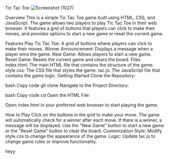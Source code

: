Tic Tac Toe
![Screenshot (1027)](https://github.com/user-attachments/assets/090064aa-2692-4e43-a107-c6965b5846a1)

Overview
This is a simple Tic Tac Toe game built using HTML, CSS, and JavaScript. The game allows two players to play Tic Tac Toe in their web browser. It features a grid of buttons that players can click to make their moves, and provides options to start a new game or reset the current game.

Features
Play Tic Tac Toe: A grid of buttons where players can click to make their moves.
Winner Announcement: Displays a message when a player wins the game.
New Game: Allows players to start a new game.
Reset Game: Resets the current game and clears the board.
Files
index.html: The main HTML file that contains the structure of the game.
style.css: The CSS file that styles the game.
tac.js: The JavaScript file that contains the game logic.
Getting Started
Clone the Repository:

bash
Copy code
git clone <repository-url>
Navigate to the Project Directory:

bash
Copy code
cd <project-directory>
Open the HTML File:

Open index.html in your preferred web browser to start playing the game.

How to Play
Click on the buttons in the grid to make your move.
The game will automatically check for a winner after each move.
If there is a winner, a message will be displayed.
Use the "New Game" button to start a new game or the "Reset Game" button to clear the board.
Customization
Style: Modify style.css to change the appearance of the game.
Logic: Update tac.js to change game rules or improve functionality.


heyy